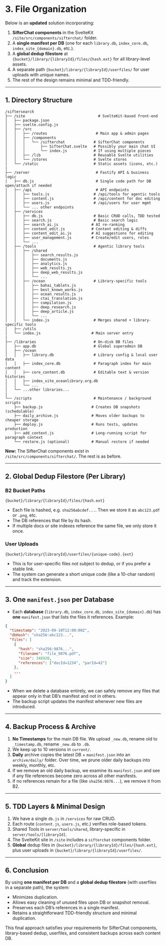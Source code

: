 # 3. File Organization

Below is an **updated** solution incorporating:

1. **SifterChat components** in the SvelteKit `/site/src/components/sifterchat/` folder.
2. A **single manifest per DB** (one for each `library.db`, `index_core.db`, `index_site_{domain}.db`, etc.).
3. A **global dedup filestore** at `{bucket}/library/{libraryId}/files/{hash.ext}` for all library-level assets.
4. A separate path `{bucket}/library/{libraryId}/userfiles/` for user uploads with unique names.
5. The rest of the design remains minimal and TDD-friendly.

---

## 1. Directory Structure

```
/siftersearch
├── /site                                 # SvelteKit-based front-end
│   ├── package.json
│   ├── svelte.config.js
│   ├── /src
│   │   ├── /routes                      # Main app & admin pages
│   │   ├── /components
│   │   │   └── /sifterchat             # SifterChat components
│   │   │       ├── SifterChat.svelte   # Possibly your main chat UI
│   │   │       └── index.js            # If using multiple pieces
│   │   ├── /lib                        # Reusable Svelte utilities
│   │   └── /stores                     # Svelte stores
│   └── /static                         # Static assets (icons, etc.)
|
├── /server                              # Fastify API & business logic
│   ├── db.js                            # Single code path for DB open/attach if needed
│   ├── /api                             # API endpoints
│   │   ├── tools.js                    # /api/tools for agentic tools
│   │   ├── content.js                  # /api/content for doc editing
│   │   ├── users.js                    # /api/users for user mgmt
│   │   └── ... other endpoints
│   ├── /services
│   │   ├── db.js                       # Basic CRUD calls, TDD tested
│   │   ├── search.js                   # Basic search logic
│   │   ├── search_ai.js               # AI re-ranking
│   │   ├── content_edit.js            # Content editing & diffs
│   │   ├── content_edit_ai.js         # AI suggestions for editing
│   │   ├── user_management.js         # Create/edit users, roles
│   │   └── ...
│   ├── /tools                          # Agentic library tools
│   │   ├── /shared
│   │   │   ├── search_results.js
│   │   │   ├── documents.js
│   │   │   ├── analytics.js
│   │   │   ├── web_results.js
│   │   │   ├── deep_web_results.js
│   │   │   └── ...
│   │   ├── /ocean                      # Library-specific tools
│   │   │   ├── bahai_tablets.js
│   │   │   ├── best_known_works.js
│   │   │   ├── ocean_results.js
│   │   │   ├── ctai_translation.js
│   │   │   ├── compilation.js
│   │   │   ├── deep_research.js
│   │   │   ├── deep_article.js
│   │   │   └── ...
│   │   └── index.js                    # Merges shared + library-specific tools
│   ├── /utils
│   └── index.js                       # Main server entry
|
├── /libraries                          # On-disk DB files
│   ├── app.db                          # Global superadmin DB
│   ├── /ocean
│   │   ├── library.db                  # Library config & local user data
│   │   ├── index_core.db               # Paragraph index for main content
│   │   ├── core_content.db             # Editable text & version histories
│   │   ├── index_site_oceanlibrary.org.db
│   │   └── ...
│   └── ...other libraries...
|
└── /scripts                            # Maintenance / background scripts
    ├── backup.js                      # Creates DB snapshots (schedulable)
    ├── daily_archive.js               # Moves older backups to cheaper storage
    ├── deploy.js                      # Runs tests, updates production
    ├── add_context.js                 # Long-running script for paragraph context
    └── restore.js (optional)          # Manual restore if needed
```

**New:** The SifterChat components exist in `/site/src/components/sifterchat/`. The rest is as before.

---

## 2. Global Dedup Filestore (Per Library)

### B2 Bucket Paths

```
{bucket}/library/{libraryId}/files/{hash.ext}
```

- Each file is hashed, e.g. `sha256abcdef...`. Then we store it as `abc123.pdf` or `.png`, etc.
- The DB references that file by its hash.
- If multiple docs or site indexes reference the same file, we only store it once.

### User Uploads

```
{bucket}/library/{libraryId}/userfiles/{unique-code}.{ext}
```

- This is for user-specific files not subject to dedup, or if you prefer a stable link.
- The system can generate a short unique code (like a 10-char random) and track the extension.

---

## 3. One `manifest.json` per Database

- Each **database** (`library.db`, `index_core.db`, `index_site_{domain}.db`) has **one** `manifest.json` that lists the files it references. Example:

```json
{
  "timestamp": "2023-09-10T12:00:00Z",
  "dbHash": "sha256:abc123...",
  "files": [
    {
      "hash": "sha256:9876...",
      "filename": "file_9876.pdf",
      "size": 348920,
      "references": ["docId=1234", "parId=42"]
    },
    ...
  ]
}
```

- When we delete a database entirely, we can safely remove any files that appear only in that DB’s manifest and not in others.
- The backup script updates the manifest whenever new files are introduced.

---

## 4. Backup Process & Archive

1. **No Timestamps** for the main DB file. We upload `_new.db`, rename old to `_timestamp.db`, rename `_new.db` to `.db`.
2. We keep up to 10 versions in `current/`.
3. **Daily** archive copies the latest DB + `manifest.json` into an `archive/daily/` folder. Over time, we prune older daily backups into weekly, monthly, etc.
4. If we remove an old daily backup, we examine its `manifest.json` and see if any file references become zero across all other manifests.
5. If no references remain for a file (like `sha256:9876...`), we remove it from B2.

---

## 5. TDD Layers & Minimal Design

1. We have a single `db.js` in `/services` for raw CRUD.
2. Each route (`content.js`, `users.js`, etc.) verifies role-based tokens.
3. Shared Tools in `server/tools/shared`, library-specific in `server/tools/[libraryId]`.
4. The SvelteKit site in `/site` includes a `sifterchat` components folder.
5. **Global** dedup files in `{bucket}/library/{libraryId}/files/{hash.ext}`, plus user uploads in `{bucket}/library/{libraryId}/userfiles/`.

---

## 6. Conclusion

By using **one manifest per DB** and a **global dedup filestore** (with userfiles in a separate path), the system:

- Minimizes duplication.
- Allows easy cleaning of unused files upon DB or snapshot removal.
- Preserves each DB’s references in a single manifest.
- Retains a straightforward TDD-friendly structure and minimal duplication.

This final approach satisfies your requirements for SifterChat components, library-based dedup, userfiles, and consistent backups across each content DB.